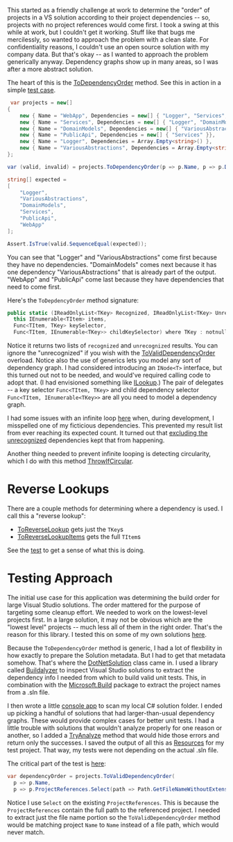 This started as a friendly challenge at work to determine the "order" of projects in a VS solution according to their project dependencies -- so, projects with no project references would come first. I took a swing at this while at work, but I couldn't get it working. Stuff like that bugs me mercilessly, so wanted to approach the problem with a clean slate. For confidentiality reasons, I couldn't use an open source solution with my company data. But that's okay -- as I wanted to approach the problem generically anyway. Dependency graphs show up in many areas, so I was after a more abstract solution.

The heart of this is the [ToDependencyOrder](https://github.com/adamfoneil/Dependencies/blob/master/Dependency.Abstractions/Extensions.cs#L5) method. See this in action in a simple [test case](https://github.com/adamfoneil/Dependencies/blob/master/Testing/DependencyCases.cs#L9).

```csharp
 var projects = new[]
{
    new { Name = "WebApp", Dependencies = new[] { "Logger", "Services", "DomainModels" }},
    new { Name = "Services", Dependencies = new[] { "Logger", "DomainModels" }},
    new { Name = "DomainModels", Dependencies = new[] { "VariousAbstractions" }},
    new { Name = "PublicApi", Dependencies = new[] { "Services" }},
    new { Name = "Logger", Dependencies = Array.Empty<string>() },
    new { Name = "VariousAbstractions", Dependencies = Array.Empty<string>() }
};

var (valid, invalid) = projects.ToDependencyOrder(p => p.Name, p => p.Dependencies);

string[] expected =
[
    "Logger",
    "VariousAbstractions",
    "DomainModels",
    "Services",
    "PublicApi",
    "WebApp"
];

Assert.IsTrue(valid.SequenceEqual(expected));
```
You can see that "Logger" and "VariousAbstractions" come first because they have no dependencies. "DomainModels" comes next because it has one dependency "VariousAbstractions" that is already part of the output. "WebApp" and "PublicApi" come last because they have dependencies that need to come first.

Here's the `ToDepdencyOrder` method signature:

```csharp
public static (IReadOnlyList<TKey> Recognized, IReadOnlyList<TKey> Unrecognized) ToDependencyOrder<TItem, TKey>(
  this IEnumerable<TItem> items,
  Func<TItem, TKey> keySelector,
  Func<TItem, IEnumerable<TKey>> childKeySelector) where TKey : notnull
```
Notice it returns two lists of `recognized` and `unrecognized` results. You can ignore the "unrecognized" if you wish with the [ToValidDependencyOrder](https://github.com/adamfoneil/Dependencies/blob/master/Dependency.Abstractions/Extensions.cs#L51) overload. Notice also the use of generics lets you model any sort of dependency graph. I had considered introducing an `INode<T>` interface, but this turned out not to be needed, and would've required calling code to adopt that. (I had envisioned something like [ILookup](https://learn.microsoft.com/en-us/dotnet/api/system.linq.ilookup-2?view=net-8.0).) The pair of delegates -- a key selector `Func<TItem, TKey>` and child dependency selector `Func<TItem, IEnumerable<TKey>>` are all you need to model a dependency graph.

I had some issues with an infinite loop [here](https://github.com/adamfoneil/Dependencies/blob/master/Dependency.Abstractions/Extensions.cs#L23) when, during development, I misspelled one of my ficticious dependencies. This prevented my result list from ever reaching its expected count. It turned out that [excluding the unrecognized](https://github.com/adamfoneil/Dependencies/blob/master/Dependency.Abstractions/Extensions.cs#L27) dependencies kept that from happening.

Another thing needed to prevent infinite looping is detecting circularity, which I do with this method [ThrowIfCircular](https://github.com/adamfoneil/Dependencies/blob/master/Dependency.Abstractions/Extensions.cs#L80).

# Reverse Lookups
There are a couple methods for determining where a dependency is used. I call this a "reverse lookup":
- [ToReverseLookup](https://github.com/adamfoneil/Dependencies/blob/master/Dependency.Abstractions/Extensions.cs#L63) gets just the `TKey`s
- [ToReverseLookupItems](https://github.com/adamfoneil/Dependencies/blob/master/Dependency.Abstractions/Extensions.cs#L57) gets the full `TItem`s

See the [test](https://github.com/adamfoneil/Dependencies/blob/master/Testing/DependencyCases.cs#L67) to get a sense of what this is doing.

# Testing Approach
The initial use case for this application was determining the build order for large Visual Studio solutions. The order mattered for the purpose of targeting some cleanup effort. We needed to work on the lowest-level projects first. In a large solution, it may not be obvious which are the "lowest level" projects -- much less all of them in the right order. That's the reason for this library. I tested this on some of my own solutions [here](https://github.com/adamfoneil/Dependencies/blob/master/Testing/VSCases.cs#L16).

Because the `ToDependencyOrder` method is generic, I had a lot of flexbility in how exactly to prepare the Solution metadata. But I had to get that metadata somehow. That's where the [DotNetSolution](https://github.com/adamfoneil/Dependencies/blob/master/DotNet.Dependencies/DotNetSolution.cs) class came in. I used a library called [Buildalyzer](https://buildalyzer.netlify.app/) to inspect Visual Studio solutions to extract the dependency info I needed from which to build valid unit tests. This, in combination with the [Microsoft.Build](https://github.com/adamfoneil/Dependencies/blob/master/DotNet.Dependencies/DotNet.Dependencies.csproj#L11) package to extract the project names from a .sln file.

I then wrote a little [console app](https://github.com/adamfoneil/Dependencies/blob/master/DotNet.Dependencies.CLI/Program.cs) to scan my local C# solution folder. I ended up picking a handful of solutions that had larger-than-usual dependency graphs. These would provide complex cases for better unit tests. I had a little trouble with solutions that wouldn't analyze properly for one reason or another, so I added a [TryAnalyze](https://github.com/adamfoneil/Dependencies/blob/master/DotNet.Dependencies/DotNetSolution.cs#L22) method that would hide those errors and return only the successes. I saved the output of all this as [Resources](https://github.com/adamfoneil/Dependencies/tree/master/Testing/Resources) for my test project. That way, my tests were not depending on the actual .sln file.

The critical part of the test is [here](https://github.com/adamfoneil/Dependencies/blob/master/Testing/VSCases.cs#L20-L22):

```csharp
var dependencyOrder = projects.ToValidDependencyOrder(
  p => p.Name, 
  p => p.ProjectReferences.Select(path => Path.GetFileNameWithoutExtension(path))).ToArray();
```

Notice I use `Select` on the existing `ProjectReferences`. This is because the `ProjectReferences` contain the full path to the referenced project. I needed to extract just the file name portion so the `ToValidDependencyOrder` method would be matching project `Name` to `Name` instead of a file path, which would never match.
